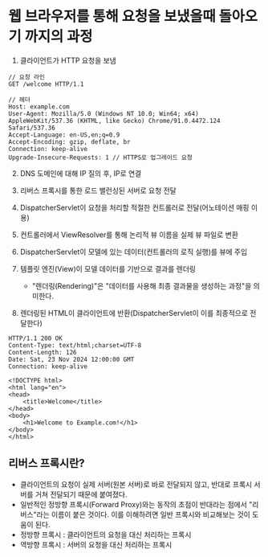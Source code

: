 
# 웹 브라우저를 통해 요청을 보냈을때 돌아오기 까지의 과정

1. 클라이언트가 HTTP 요청을 보냄
```
// 요청 라인
GET /welcome HTTP/1.1

// 헤더
Host: example.com
User-Agent: Mozilla/5.0 (Windows NT 10.0; Win64; x64) AppleWebKit/537.36 (KHTML, like Gecko) Chrome/91.0.4472.124 Safari/537.36
Accept-Language: en-US,en;q=0.9
Accept-Encoding: gzip, deflate, br
Connection: keep-alive
Upgrade-Insecure-Requests: 1 // HTTPS로 업그레이드 요청
```

2. DNS 도메인에 대해 IP 질의 후, IP로 연결

3. 리버스 프록시를 통한 로드 밸런싱된 서버로 요청 전달

4. DispatcherServlet이 요청을 처리할 적절한 컨트롤러로 전달(어노테이션 매핑 이용)

5. 컨트롤러에서 ViewResolver를 통해 논리적 뷰 이름을 실제 뷰 파일로 변환

6. DispatcherServlet이 모델에 있는 데이터(컨트롤러의 로직 실행)를 뷰에 주입

7. 템플릿 엔진(View)이 모델 데이터를 기반으로 결과를 렌더링

    - "렌더링(Rendering)"은 "데이터를 사용해 최종 결과물을 생성하는 과정"을 의미한다. 

8. 렌더링된 HTML이 클라이언트에 반환(DispatcherServlet이 이를 최종적으로 전달한다)
```
HTTP/1.1 200 OK
Content-Type: text/html;charset=UTF-8
Content-Length: 126
Date: Sat, 23 Nov 2024 12:00:00 GMT
Connection: keep-alive

<!DOCTYPE html>
<html lang="en">
<head>
    <title>Welcome</title>
</head>
<body>
    <h1>Welcome to Example.com!</h1>
</body>
</html>
```
## 리버스 프록시란?

- 클라이언트의 요청이 실제 서버(원본 서버)로 바로 전달되지 않고, 반대로 프록시 서버를 거쳐 전달되기 때문에 붙여졌다.
- 일반적인 정방향 프록시(Forward Proxy)와는 동작의 초점이 반대라는 점에서 "리버스"라는 이름이 붙은 것이다. 이를 이해하려면 일반 프록시와 비교해보는 것이 도움이 된다.
- 정방향 프록시 : 클라이언트의 요청을 대신 처리하는 프록시
- 역방향 프록시 : 서버의 요청을 대신 처리하는 프록시
